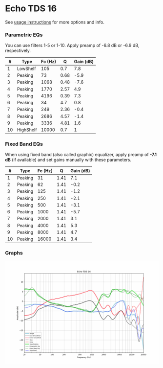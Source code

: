 # Echo TDS 16
See [usage instructions](https://github.com/jaakkopasanen/AutoEq#usage) for more options and info.

### Parametric EQs
You can use filters 1-5 or 1-10. Apply preamp of -6.8 dB or -6.9 dB, respectively.

|   # | Type      |   Fc (Hz) |    Q |   Gain (dB) |
|-----|-----------|-----------|------|-------------|
|   1 | LowShelf  |       105 | 0.7  |         7.8 |
|   2 | Peaking   |        73 | 0.68 |        -5.9 |
|   3 | Peaking   |      1068 | 0.48 |        -7.6 |
|   4 | Peaking   |      1770 | 2.57 |         4.9 |
|   5 | Peaking   |      4196 | 0.39 |         7.3 |
|   6 | Peaking   |        34 | 4.7  |         0.8 |
|   7 | Peaking   |       249 | 2.36 |        -0.4 |
|   8 | Peaking   |      2686 | 4.57 |        -1.4 |
|   9 | Peaking   |      3336 | 4.81 |         1.6 |
|  10 | HighShelf |     10000 | 0.7  |         1   |

### Fixed Band EQs
When using fixed band (also called graphic) equalizer, apply preamp of **-7.1 dB** (if available) and set gains manually with these parameters.

|   # | Type    |   Fc (Hz) |    Q |   Gain (dB) |
|-----|---------|-----------|------|-------------|
|   1 | Peaking |        31 | 1.41 |         7.1 |
|   2 | Peaking |        62 | 1.41 |        -0.2 |
|   3 | Peaking |       125 | 1.41 |        -1.2 |
|   4 | Peaking |       250 | 1.41 |        -2.1 |
|   5 | Peaking |       500 | 1.41 |        -3.1 |
|   6 | Peaking |      1000 | 1.41 |        -5.7 |
|   7 | Peaking |      2000 | 1.41 |         3.1 |
|   8 | Peaking |      4000 | 1.41 |         5.3 |
|   9 | Peaking |      8000 | 1.41 |         4.7 |
|  10 | Peaking |     16000 | 1.41 |         3.4 |

### Graphs
![](./Echo%20TDS%2016.png)
